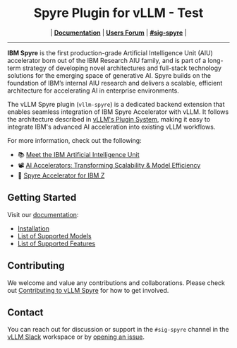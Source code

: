<h1 align="center">
Spyre Plugin for vLLM - Test
</h1>

<p align="center">
| <a href="https://vllm-spyre.readthedocs.io/en/latest/"><b>Documentation</b></a> | <a href="https://discuss.vllm.ai/c/hardware-support/vllm-spyre-support"><b>Users Forum</b></a> | <a href="https://slack.vllm.ai"><b>#sig-spyre</b></a> |
</p>

---
**IBM Spyre** is the first production-grade Artificial Intelligence Unit (AIU) accelerator born out of the IBM Research AIU family, and is part of a long-term strategy of developing novel architectures and full-stack technology solutions for the emerging space of generative AI. Spyre builds on the foundation of IBM’s internal AIU research and delivers a scalable, efficient architecture for accelerating AI in enterprise environments.

The vLLM Spyre plugin (`vllm-spyre`) is a dedicated backend extension that enables seamless integration of IBM Spyre Accelerator with vLLM. It follows the architecture described in [vLLM's Plugin System](https://docs.vllm.ai/en/latest/design/plugin_system.html), making it easy to integrate IBM's advanced AI acceleration into existing vLLM workflows.

For more information, check out the following:

- 📚 [Meet the IBM Artificial Intelligence Unit](https://research.ibm.com/blog/ibm-artificial-intelligence-unit-aiu)
- 📽️ [AI Accelerators: Transforming Scalability & Model Efficiency](https://www.youtube.com/watch?v=KX0qBM-ByAg)
- 🚀 [Spyre Accelerator for IBM Z](https://research.ibm.com/blog/spyre-for-z)

## Getting Started

Visit our [documentation](https://vllm-spyre.readthedocs.io/en/latest/):
- [Installation](https://vllm-spyre.readthedocs.io/en/latest/getting_started/installation.html)
- [List of Supported Models](https://vllm-spyre.readthedocs.io/en/latest/user_guide/supported_models.html)
- [List of Supported Features](https://vllm-spyre.readthedocs.io/en/latest/user_guide/supported_features.html)

## Contributing

We welcome and value any contributions and collaborations. Please check out [Contributing to vLLM Spyre](https://vllm-spyre.readthedocs.io/en/latest/contributing/index.html) for how to get involved.

## Contact

You can reach out for discussion or support in the `#sig-spyre` channel in the [vLLM Slack](https://inviter.co/vllm-slack) workspace or by [opening an issue](https://vllm-spyre.readthedocs.io/en/latest/contributing/index.html#issues).
